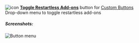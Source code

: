 ![icon](https://raw.github.com/Infocatcher/Custom_Buttons/master/Toggle_Restartless_Add-ons/icon.png)&nbsp;<a href="http://infocatcher.github.com/Custom_Buttons/install/toggleRestartlessAddons.html"><strong>Toggle Restartless Add-ons</strong></a> button for [Custom Buttons](https://addons.mozilla.org/addon/custom-buttons/)
<br>Drop-down menu to toggle restartless add-ons

##### Screenshots:
<img src="https://raw.github.com/Infocatcher/Custom_Buttons/master/Toggle_Restartless_Add-ons/toggleRestartlessAddons-en.png" alt="Button menu" align="top">